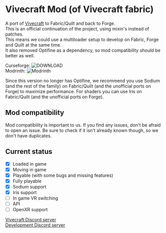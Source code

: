 # Vivecraft Mod (of Vivecraft fabric)
A port of [Vivecraft](https://www.vivecraft.org) to Fabric/Quilt and back to Forge.\
This is an official continuation of the project, using mixin's instead of patches.\
This means we could use a multiloader setup to develop on Fabric, Forge and Quilt at the same time.\
It also removed Optifine as a dependency, so mod compatibility *should* be better as well.

Curseforge: ![DOWNLOAD](https://cf.way2muchnoise.eu/title/667903.svg)\
Modrinth: ![Modrinth](https://img.shields.io/modrinth/dt/vivecraft)

Since this version no longer has Optifine, we recommend you use Sodium (and the rest of the family) on Fabric/Quilt (and the unofficial ports on Forge) to maximize performance. For shaders you can use Iris on Fabric/Quilt (and the unofficial ports on Forge).

## Mod compatibility
Mod compatibility is important to us. If you find any issues, don't be afraid to open an issue. Be sure to check if it isn't already known though, so we don't have duplicates.

## Current status
- [x] Loaded in game
- [x] Moving in game
- [x] Playable (with some bugs and missing features)
- [x] Fully playable
- [x] Sodium support
- [X] Iris support
- [ ] In game VR switching
- [ ] API
- [ ] OpenXR support

[Vivecraft Discord server](https://discord.gg/2x3QCk8qa9)\
[Development Discord server](https://discord.gg/jYyyv7zhSW)

